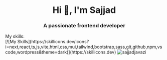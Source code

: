 <h1 align="center">Hi 👋, I'm Sajjad</h1>
<h3 align="center">A passionate frontend developer</h3>
My skills: <br />
[![My Skills](https://skillicons.dev/icons?i=next,react,ts,js,vite,html,css,mui,tailwind,bootstrap,sass,git,github,npm,vscode,wordpress&theme=dark)](https://skillicons.dev)
<img src="https://komarev.com/ghpvc/?username=sajjadjavazi&label=Profile%20views&color=0e75b6&style=flat" alt="sajjadjavazi" />



